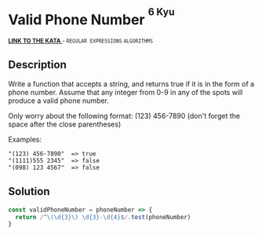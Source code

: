 <h1>Valid Phone Number <sup><sup>6 Kyu</sup></sup></h1>

<sup>
  <a href="https://www.codewars.com/kata/525f47c79f2f25a4db000025">
    <strong>LINK TO THE KATA</strong>
  </a> - <code>REGULAR EXPRESSIONS</code> <code>ALGORITHMS</code>
</sup>

## Description

Write a function that accepts a string, and returns true if it is in the form of a phone number.
Assume that any integer from 0-9 in any of the spots will produce a valid phone number.

Only worry about the following format:
(123) 456-7890 (don't forget the space after the close parentheses)

Examples:

```
"(123) 456-7890"  => true
"(1111)555 2345"  => false
"(098) 123 4567"  => false
```

## Solution

```javascript
const validPhoneNumber = phoneNumber => {
  return /^\(\d{3}\) \d{3}-\d{4}$/.test(phoneNumber)
}
```
